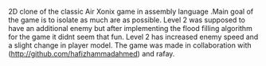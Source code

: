 2D clone of the classic Air Xonix game in assembly language .Main goal of the game is to isolate as much are as possible.
Level 2 was supposed to have an additional enemy but after implementing the flood filling algorithm for the game it didnt seem that fun. Level 2 has increased enemy speed and a slight change in player model.
The game was made in collaboration with (http://github.com/hafizhammadahmed) and rafay.
